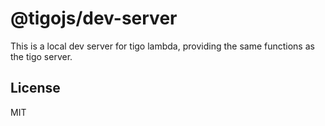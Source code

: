 # @tigojs/dev-server

This is a local dev server for tigo lambda, providing the same functions as the tigo server.

## License

MIT
